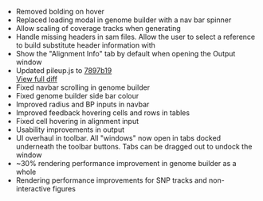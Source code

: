 * Removed bolding on hover
* Replaced loading modal in genome builder with a nav bar spinner
* Allow scaling of coverage tracks when generating
* Handle missing headers in sam files. Allow the user to select a reference to build substitute header information with
* Show the "Alignment Info" tab by default when opening the Output window
* Updated pileup.js to [7897b19](https://github.com/chgibb/pileup.js/tree/7897b19847399e0224100154f78722a65f8565a2)  
[View full diff](https://github.com/chgibb/PHAT/compare/0.5.0-beta.6...0.7.0-beta.1) 
* Fixed navbar scrolling in genome builder
* Fixed genome builder side bar colour
* Improved radius and BP inputs in navbar
* Improved feedback hovering cells and rows in tables
* Fixed cell hovering in alignment input
* Usability improvements in output
* UI overhaul in toolbar. All "windows" now open in tabs docked underneath the toolbar buttons. Tabs can be dragged out to undock the window
* ~30% rendering performance improvement in genome builder as a whole  
* Rendering performance improvements for SNP tracks and non-interactive figures